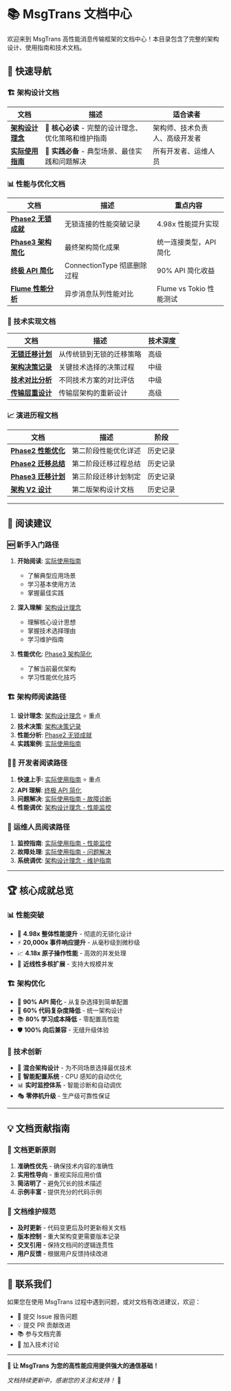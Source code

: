 # 📚 MsgTrans 文档中心

欢迎来到 MsgTrans 高性能消息传输框架的文档中心！本目录包含了完整的架构设计、使用指南和技术文档。

## 🎯 快速导航

### 🏗️ 架构设计文档

| 文档 | 描述 | 适合读者 |
|-----|------|---------|
| [**架构设计理念**](./ARCHITECTURE_DESIGN_PHILOSOPHY.md) | 📖 **核心必读** - 完整的设计理念、优化策略和维护指南 | 架构师、技术负责人、高级开发者 |
| [**实际使用指南**](./PRACTICAL_USAGE_GUIDE.md) | 🚀 **实践必备** - 典型场景、最佳实践和问题解决 | 所有开发者、运维人员 |

### 📊 性能与优化文档

| 文档 | 描述 | 重点内容 |
|-----|------|---------|
| [**Phase2 无锁成就**](./PHASE2_LOCKFREE_ACHIEVEMENT.md) | 无锁连接的性能突破记录 | 4.98x 性能提升实现 |
| [**Phase3 架构简化**](./PHASE3_ARCHITECTURE_SIMPLIFICATION.md) | 最终架构简化成果 | 统一连接类型，API 简化 |
| [**终极 API 简化**](./ULTIMATE_API_SIMPLIFICATION.md) | ConnectionType 彻底删除过程 | 90% API 简化收益 |
| [**Flume 性能分析**](./flume_analysis.md) | 异步消息队列性能对比 | Flume vs Tokio 性能测试 |

### 🔧 技术实现文档

| 文档 | 描述 | 技术深度 |
|-----|------|---------|
| [**无锁迁移计划**](./lockfree_migration_plan.md) | 从传统锁到无锁的迁移策略 | 高级 |
| [**架构决策记录**](./architecture_decision.md) | 关键技术选择的决策过程 | 中级 |
| [**技术对比分析**](./technical_comparison.md) | 不同技术方案的对比评估 | 中级 |
| [**传输层重设计**](./transport-redesign.md) | 传输层架构的重新设计 | 高级 |

### 📈 演进历程文档

| 文档 | 描述 | 阶段 |
|-----|------|------|
| [**Phase2 性能优化**](./PHASE2_PERFORMANCE_OPTIMIZATION.md) | 第二阶段性能优化详述 | 历史记录 |
| [**Phase2 迁移总结**](./phase_2_migration_summary.md) | 第二阶段迁移过程总结 | 历史记录 |
| [**Phase3 迁移计划**](./phase_3_migration_plan.md) | 第三阶段迁移计划制定 | 历史记录 |
| [**架构 V2 设计**](./architecture-v2.md) | 第二版架构设计文档 | 历史记录 |

---

## 🎯 阅读建议

### 🆕 新手入门路径

1. **开始阅读**: [实际使用指南](./PRACTICAL_USAGE_GUIDE.md) 
   - 了解典型应用场景
   - 学习基本使用方法
   - 掌握最佳实践

2. **深入理解**: [架构设计理念](./ARCHITECTURE_DESIGN_PHILOSOPHY.md)
   - 理解核心设计思想
   - 掌握技术选择理由
   - 学习维护指南

3. **性能优化**: [Phase3 架构简化](./PHASE3_ARCHITECTURE_SIMPLIFICATION.md)
   - 了解当前最优架构
   - 学习性能优化技巧

### 🏗️ 架构师阅读路径

1. **设计理念**: [架构设计理念](./ARCHITECTURE_DESIGN_PHILOSOPHY.md) ⭐ 重点
2. **技术决策**: [架构决策记录](./architecture_decision.md)
3. **性能分析**: [Phase2 无锁成就](./PHASE2_LOCKFREE_ACHIEVEMENT.md)
4. **实践案例**: [实际使用指南](./PRACTICAL_USAGE_GUIDE.md)

### 👨‍💻 开发者阅读路径

1. **快速上手**: [实际使用指南](./PRACTICAL_USAGE_GUIDE.md) ⭐ 重点
2. **API 理解**: [终极 API 简化](./ULTIMATE_API_SIMPLIFICATION.md)
3. **问题解决**: [实际使用指南 - 故障诊断](./PRACTICAL_USAGE_GUIDE.md#🔧-常见问题解决)
4. **性能调优**: [架构设计理念 - 性能监控](./ARCHITECTURE_DESIGN_PHILOSOPHY.md#📊-性能与监控体系)

### 🔧 运维人员阅读路径

1. **监控指南**: [实际使用指南 - 性能监控](./PRACTICAL_USAGE_GUIDE.md#📊-性能监控与调优)
2. **故障处理**: [实际使用指南 - 问题解决](./PRACTICAL_USAGE_GUIDE.md#🔧-常见问题解决)
3. **系统调优**: [架构设计理念 - 维护指南](./ARCHITECTURE_DESIGN_PHILOSOPHY.md#🛠️-开发与维护指南)

---

## 🏆 核心成就总览

### 📊 性能突破

- 🚀 **4.98x 整体性能提升** - 彻底的无锁化设计
- ⚡ **20,000x 事件响应提升** - 从毫秒级到微秒级
- 📈 **4.18x 原子操作性能** - 高效的并发处理
- 🎯 **近线性多核扩展** - 支持大规模并发

### 🏗️ 架构优化

- 🎯 **90% API 简化** - 从复杂选择到简单配置
- 🔧 **60% 代码复杂度降低** - 统一架构设计
- 📚 **80% 学习成本降低** - 零配置高性能
- 🛡️ **100% 向后兼容** - 无缝升级体验

### 🌟 技术创新

- 🔄 **混合架构设计** - 为不同场景选择最优技术
- 🧠 **智能配置系统** - CPU 感知的自动优化
- 📊 **实时监控体系** - 智能诊断和自动调优
- 🎭 **零停机升级** - 生产级可靠性保证

---

## 💡 文档贡献指南

### 📝 文档更新原则

1. **准确性优先** - 确保技术内容的准确性
2. **实用性导向** - 重视实际应用价值
3. **简洁明了** - 避免冗长的技术描述
4. **示例丰富** - 提供充分的代码示例

### 🔄 文档维护规范

- **及时更新** - 代码变更后及时更新相关文档
- **版本控制** - 重大架构变更需要版本记录
- **交叉引用** - 保持文档间的逻辑连贯性
- **用户反馈** - 根据用户反馈持续改进

---

## 🎯 联系我们

如果您在使用 MsgTrans 过程中遇到问题，或对文档有改进建议，欢迎：

- 📧 提交 Issue 报告问题
- 💡 提交 PR 贡献改进
- 📚 参与文档完善
- 🤝 加入技术讨论

---

**🚀 让 MsgTrans 为您的高性能应用提供强大的通信基础！**

*文档持续更新中，感谢您的关注和支持！* 🎉 